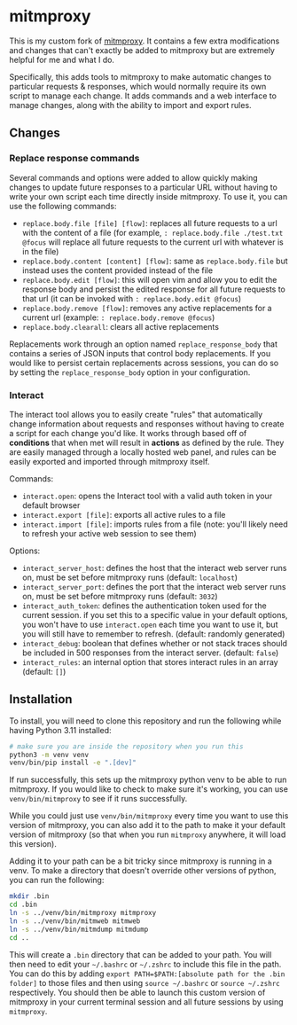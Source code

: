 # mitmproxy

This is my custom fork of [mitmproxy](https://github.com/mitmproxy/mitmproxy). It contains a few extra modifications and changes that can't exactly be added to mitmproxy but are extremely helpful for me and what I do.

Specifically, this adds tools to mitmproxy to make automatic changes to particular requests & responses, which would normally require its own script to manage each change. It adds commands and a web interface to manage changes, along with the ability to import and export rules.

## Changes

### Replace response commands

Several commands and options were added to allow quickly making changes to update future responses to a particular URL without having to write your own script each time directly inside mitmproxy. To use it, you can use the following commands:

- `replace.body.file [file] [flow]`: replaces all future requests to a url with the content of a file (for example, `: replace.body.file ./test.txt @focus` will replace all future requests to the current url with whatever is in the file)
- `replace.body.content [content] [flow]`: same as `replace.body.file` but instead uses the content provided instead of the file
- `replace.body.edit [flow]`: this will open vim and allow you to edit the response body and persist the edited response for all future requests to that url (it can be invoked with `: replace.body.edit @focus`)
- `replace.body.remove [flow]`: removes any active replacements for a current url (example: `: replace.body.remove @focus`)
- `replace.body.clearall`: clears all active replacements

Replacements work through an option named `replace_response_body` that contains a series of JSON inputs that control body replacements. If you would like to persist certain replacements across sessions, you can do so by setting the `replace_response_body` option in your configuration.

### Interact

The interact tool allows you to easily create "rules" that automatically change information about requests and responses without having to create a script for each change you'd like. It works through based off of **conditions** that when met will result in **actions** as defined by the rule. They are easily managed through a locally hosted web panel, and rules can be easily exported and imported through mitmproxy itself.

Commands:
- `interact.open`: opens the Interact tool with a valid auth token in your default browser
- `interact.export [file]`: exports all active rules to a file
- `interact.import [file]`: imports rules from a file (note: you'll likely need to refresh your active web session to see them)

Options:
- `interact_server_host`: defines the host that the interact web server runs on, must be set before mitmproxy runs (default: `localhost`)
- `interact_server_port`: defines the port that the interact web server runs on, must be set before mitmproxy runs (default: `3032`)
- `interact_auth_token`: defines the authentication token used for the current session. if you set this to a specific value in your default options, you won't have to use `interact.open` each time you want to use it, but you will still have to remember to refresh. (default: randomly generated)
- `interact_debug`: boolean that defines whether or not stack traces should be included in 500 responses from the interact server. (default: `false`)
- `interact_rules`: an internal option that stores interact rules in an array (default: `[]`)

## Installation

To install, you will need to clone this repository and run the following while having Python 3.11 installed:

```sh
# make sure you are inside the repository when you run this
python3 -m venv venv
venv/bin/pip install -e ".[dev]"
```

If run successfully, this sets up the mitmproxy python venv to be able to run mitmproxy. If you would like to check to make sure it's working, you can use `venv/bin/mitmproxy` to see if it runs successfully.

While you could just use `venv/bin/mitmproxy` every time you want to use this version of mitmproxy, you can also add it to the path to make it your default version of mitmproxy (so that when you run `mitmproxy` anywhere, it will load this version).

Adding it to your path can be a bit tricky since mitmproxy is running in a venv. To make a directory that doesn't override other versions of python, you can run the following:

```sh
mkdir .bin
cd .bin
ln -s ../venv/bin/mitmproxy mitmproxy
ln -s ../venv/bin/mitmweb mitmweb
ln -s ../venv/bin/mitmdump mitmdump
cd ..
```

This will create a `.bin` directory that can be added to your path. You will then need to edit your `~/.bashrc` or `~/.zshrc` to include this file in the path. You can do this by adding `export PATH=$PATH:[absolute path for the .bin folder]` to those files and then using `source ~/.bashrc` or `source ~/.zshrc` respectively. You should then be able to launch this custom version of mitmproxy in your current terminal session and all future sessions by using `mitmproxy`.